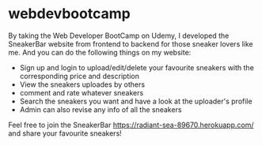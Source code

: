 # webdevbootcamp
By taking the Web Developer BootCamp on Udemy, I developed the SneakerBar website from frontend to backend for those sneaker lovers like me. And you can do the following things on my website:
- Sign up and login to upload/edit/delete your favourite sneakers with the corresponding price and description
- View the sneakers uploades by others
- comment and rate whatever sneakers
- Search the sneakers you want and have a look at the uploader's profile
- Admin can also revise any info of all the sneakers

Feel free to join the SneakerBar https://radiant-sea-89670.herokuapp.com/ and share your favourite sneakers!
